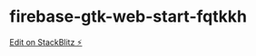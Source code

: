 # firebase-gtk-web-start-fqtkkh

[Edit on StackBlitz ⚡️](https://stackblitz.com/edit/firebase-gtk-web-start-fqtkkh)